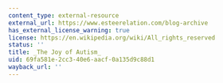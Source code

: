 ```yaml
---
content_type: external-resource
external_url: https://www.esteerelation.com/blog-archive
has_external_license_warning: true
license: https://en.wikipedia.org/wiki/All_rights_reserved
status: ''
title: _The Joy of Autism_
uid: 69fa581e-2cc3-40e6-aacf-0a135d9c88d1
wayback_url: ''
---
```


